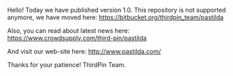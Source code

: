 Hello!
Today we have published version 1.0.
This repository is not supported anymore, we have moved here: https://bitbucket.org/thirdpin_team/pastilda

Also, you can read about latest news here:
https://www.crowdsupply.com/third-pin/pastilda

And visit our web-site here:
http://www.pastilda.com/

Thanks for your patience!
ThirdPin Team.

